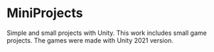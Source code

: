 # MiniProjects
Simple and small projects with Unity. This work includes small game projects. The games were made with Unity 2021 version.
